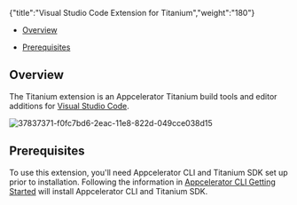 {"title":"Visual Studio Code Extension for Titanium","weight":"180"}

* [Overview](#Overview)

* [Prerequisites](#Prerequisites)


## Overview

The Titanium extension is an Appcelerator Titanium build tools and editor additions for [Visual Studio Code](https://code.visualstudio.com/).

![37837371-f0fc7bd6-2eac-11e8-822d-049cce038d15](/Images/appc/download/attachments/60130831/37837371-f0fc7bd6-2eac-11e8-822d-049cce038d15.png)

## Prerequisites

To use this extension, you'll need Appcelerator CLI and Titanium SDK set up prior to installation. Following the information in [Appcelerator CLI Getting Started](/docs/appc/Appcelerator_CLI/Appcelerator_CLI_Getting_Started/) will install Appcelerator CLI and Titanium SDK.
